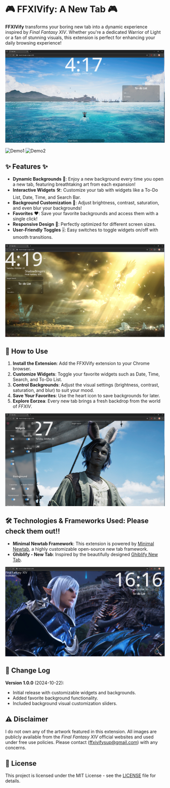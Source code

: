 # 🎮 FFXIVify: A New Tab 🎮

**FFXIVify** transforms your boring new tab into a dynamic experience inspired by *Final Fantasy XIV*. Whether you're a dedicated Warrior of Light or a fan of stunning visuals, this extension is perfect for enhancing your daily browsing experience!

![Screenshot 1](/resources/Img3.PNG)

![Demo1](https://github.com/user-attachments/assets/b37c831c-cb01-4603-8863-81a1d2a33a3a)
![Demo2](https://github.com/user-attachments/assets/997f7e57-816a-40d2-9061-5ca764bdad25)





## ✨ Features ✨

- **Dynamic Backgrounds** 🌄: Enjoy a new background every time you open a new tab, featuring breathtaking art from each expansion!
- **Interactive Widgets** 🛠: Customize your tab with widgets like a To-Do List, Date, Time, and Search Bar.
- **Background Customization** 🎨: Adjust brightness, contrast, saturation, and even blur your backgrounds!
- **Favorites** ❤️: Save your favorite backgrounds and access them with a single click!
- **Responsive Design** 📱: Perfectly optimized for different screen sizes.
- **User-Friendly Toggles** 🎚: Easy switches to toggle widgets on/off with smooth transitions.

![Screenshot 2](/resources/Img4.PNG)
## 📜 How to Use

1. **Install the Extension**: Add the FFXIVify extension to your Chrome browser.
2. **Customize Widgets**: Toggle your favorite widgets such as Date, Time, Search, and To-Do List.
3. **Control Backgrounds**: Adjust the visual settings (brightness, contrast, saturation, and blur) to suit your mood.
4. **Save Your Favorites**: Use the heart icon to save backgrounds for later.
5. **Explore Eorzea**: Every new tab brings a fresh backdrop from the world of *FFXIV*.

![Screenshot 3](/resources/Img6.PNG)
## 🛠 Technologies & Frameworks Used: Please check them out!! 

- **Minimal Newtab Framework**: This extension is powered by [Minimal Newtab](https://github.com/suitangi/Minimal-Newtab), a highly customizable open-source new tab framework.
- **Ghiblify - New Tab**: Inspired by the beautifully designed [Ghiblify New Tab](https://chromewebstore.google.com/detail/ghiblify-new-tab/kdaipjfpbngmcginhhahacjkkkpbaefh).

![Screenshot 4](/resources/Img2.PNG)
## 🔄 Change Log

**Version 1.0.0** (2024-10-22):
- Initial release with customizable widgets and backgrounds.
- Added favorite background functionality.
- Included background visual customization sliders.

## ⚠️ Disclaimer

I do not own any of the artwork featured in this extension. All images are publicly available from the *Final Fantasy XIV* official websites and used under free use policies.
Please contact (ffxivifysup@gmail.com) with any concerns.

## 📝 License

This project is licensed under the MIT License - see the [LICENSE](./LICENSE) file for details.

